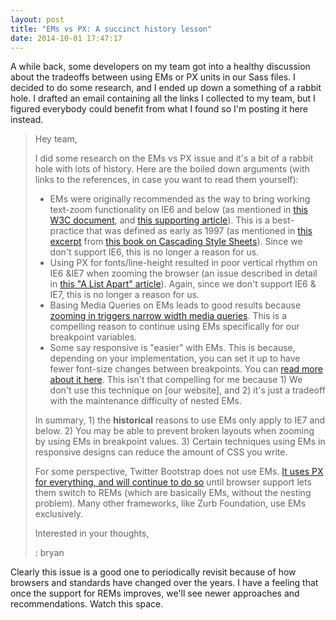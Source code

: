 ```yaml
---
layout: post
title: "EMs vs PX: A succinct history lesson"
date: 2014-10-01 17:47:17
---
```


A while back, some developers on my team got into a healthy discussion about the tradeoffs between using EMs or PX units in our Sass files. I decided to do some research, and I ended up down a something of a rabbit hole. I drafted an email containing all the links I collected to my team, but I figured everybody could benefit from what I found so I'm posting it here instead.

> Hey team,
> 
> I did some research on the EMs vs PX issue and it's a bit of a rabbit hole with lots of history. Here are the boiled down arguments (with links to the references, in case you want to read them yourself):
> 
> *   EMs were originally recommended as the way to bring working text-zoom functionality on IE6 and below (as mentioned in <a href="http://www.w3.org/TR/WCAG-TECHS/C14.html" target="_blank">this W3C document</a>, and [this supporting article][1]). This is a best-practice that was defined as early as 1997 (as mentioned in [this excerpt][2] from [this book on Cascading Style Sheets][3]). Since we don't support IE6, this is no longer a reason for us.
> *   Using PX for fonts/line-height resulted in poor vertical rhythm on IE6 &IE7 when zooming the browser (an issue described in detail in [this "A List Apart" article][4]). Again, since we don't support IE6 & IE7, this is no longer a reason for us.
> *   Basing Media Queries on EMs leads to good results because [zooming in triggers narrow width media queries][5]. This is a compelling reason to continue using EMs specifically for our breakpoint variables.
> *   Some say responsive is "easier" with EMs. This is because, depending on your implementation, you can set it up to have fewer font-size changes between breakpoints. You can [read more about it here][6]. This isn't that compelling for me because 1) We don't use this technique on [our website], and 2) it's just a tradeoff with the maintenance difficulty of nested EMs.
> 
> In summary, 1) the **historical** reasons to use EMs only apply to IE7 and below. 2) You may be able to prevent broken layouts when zooming by using EMs in breakpoint values. 3) Certain techniques using EMs in responsive designs can reduce the amount of CSS you write.
> 
> For some perspective, Twitter Bootstrap does not use EMs. [It uses PX for everything, and will continue to do so][7] until browser support lets them switch to REMs (which are basically EMs, without the nesting problem). Many other frameworks, like Zurb Foundation, use EMs exclusively.
> 
> Interested in your thoughts,
> 
> : bryan

 [1]: http://clagnut.com/blog/348/
 [2]: http://www.w3.org/WAI/GL/css2em.htm
 [3]: http://www.amazon.com/Cascading-Style-Sheets-Designing-Web/dp/020141998X
 [4]: http://alistapart.com/article/howtosizetextincss#section6
 [5]: http://blog.cloudfour.com/the-ems-have-it-proportional-media-queries-ftw/
 [6]: http://css-tricks.com/why-ems/
 [7]: https://github.com/twbs/bootstrap/issues/1943

Clearly this issue is a good one to periodically revisit because of how browsers and standards have changed over the years. I have a feeling that once the support for REMs improves, we'll see newer approaches and recommendations. Watch this space.